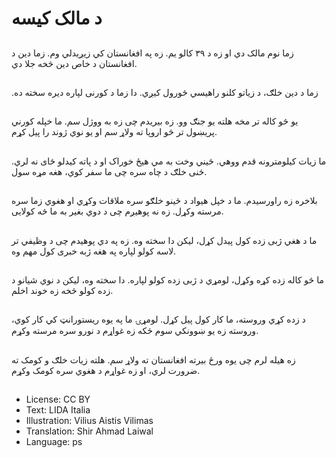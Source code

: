 # د مالک کیسه

##
زما نوم مالک دي او زه د ۳۹ کالو یم. زه په افغانستان کي زیږیدلي وم. زما دین د افغانستان د خاص دین څخه جلا دي.

##
.زما د دین خلګ، د زیاتو کلنو راهیسي ځورول کیږي. دا زما د کورنی لپاره دیره سخته ده

##
یو څو کاله تر مخه هلته یو جنګ وو. زه بیریدم چی زه به ووژل سم. ما خپله کورني پریښول تر څو اروپا ته ولاړ سم او یو نوي ژوند را پیل کړم.

##
ما زیات کیلومترونه قدم ووهي. ځیني وخت به مي هیځ خوراک او د پاته کیدلو ځای نه لري. ځنی خلګ د چاه سره چی ما سفر کوي، هغه مړه سول.

##
بلاخره زه راورسیدم. ما د خپل هیواد د ځینو خلګو سره ملاقات وکړي او هغوي زما سره مرسته وکړل. زه نه پوهیږم چی د دوي بغیر به ما څه کولایی.

##
ما د هغي ژبی زده کول پیدل کړل، لیکن دا سخته وه. زه په دي پوهیدم چی د وظیفي تر لاسه کولو لپاره په هغه ژبه خبری کول مهم وه.

##
ما څو کاله زده کړه وکړل، لومړي د ژبی زده کولو لپاره. دا سخته وه، لیکن د نوي شیانو د زده کولو څخه زه خوند اخلم.

##
د زده کړي وروسته، ما کار کول پیل کړل. لومړۍ ما په یوه ریستورانټ کي کار کوي، وروسته زه یو ښوونکي سوم ځکه زه غواړم د نورو سره مرسته وکړم.

##
زه هیله لرم چی یوه ورځ بیرته افغانستان ته ولاړ سم. هلته زیات خلګ و کومک ته ضرورت لري، او زه غواړم د هغوي سره کومک وکړم.

##
* License: CC BY
* Text: LIDA Italia
* Illustration: Vilius Aistis Vilimas
* Translation: Shir Ahmad Laiwal
* Language: ps
